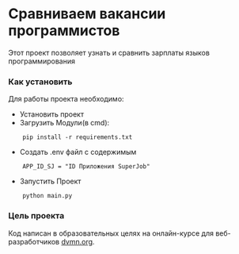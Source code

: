# Сравниваем вакансии программистов

Этот проект позволяет узнать и cравнить зарплаты языков программирования

### Как установить

Для работы проекта необходимо:

- Установить проект
- Загрузить Модули(в cmd):
``` 
    pip install -r requirements.txt
```
- Создать .env файл с содержимым
```
    APP_ID_SJ = "ID Приложения SuperJob"
```
- Запустить Проект 
```
    python main.py
```

### Цель проекта

Код написан в образовательных целях на онлайн-курсе для веб-разработчиков [dvmn.org](https://dvmn.org/).